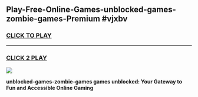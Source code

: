 
## Play-Free-Online-Games-unblocked-games-zombie-games-Premium #vjxbv
<h3>
<a href="https://premium.freeplayer.one?title=unblocked-games-zombie-games&ref=8M">CLICK TO PLAY</a></h3>
<hr>

<h3>
<a href="https://premium.freeplayer.one?title=unblocked-games-zombie-games&ref=8M">CLICK 2 PLAY</a>
  
</h3>

<a href="https://premium.freeplayer.one?title=unblocked-games-zombie-games&ref=8M"><img src="https://clearcache.store/games.png"></a>


**unblocked-games-zombie-games games unblocked: Your Gateway to Fun and Accessible Online Gaming**
